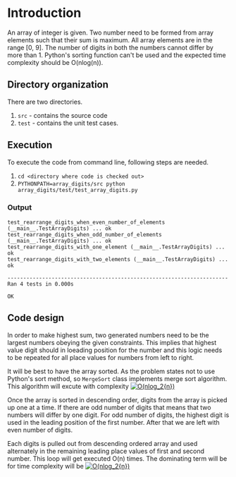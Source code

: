 # Introduction

An array of integer is given. Two number need to be formed from array elements such that their sum is maximum. All array elements are in the range [0, 9]. The number of digits in both the numbers cannot differ by more than 1. Python's sorting function can't be used and the expected time complexity should be O(nlog(n)).

## Directory organization

There are two directories. 
1. `src` - contains the source code
2. `test` - contains the unit test cases. 

## Execution

To execute the code from command line, following steps are needed.

1. `cd <directory where code is checked out>`
2. `PYTHONPATH=array_digits/src python array_digits/test/test_array_digits.py`

### Output
```
test_rearrange_digits_when_even_number_of_elements (__main__.TestArrayDigits) ... ok
test_rearrange_digits_when_odd_number_of_elements (__main__.TestArrayDigits) ... ok
test_rearrange_digits_with_one_element (__main__.TestArrayDigits) ... ok
test_rearrange_digits_with_two_elements (__main__.TestArrayDigits) ... ok

----------------------------------------------------------------------
Ran 4 tests in 0.000s

OK
```


## Code design

In order to make highest sum, two generated numbers need to be the largest numbers obeying the given constraints. This implies that highest value digit should in loeading position for the number and this logic needs to be repeated for all place values for numbers from left to right.

It will be best to have the array sorted. As the problem states not to use Python's sort method, so `MergeSort` class implements merge sort algorithm. This algorithm will excute with complexity <a href="https://www.codecogs.com/eqnedit.php?latex=O(nlog_2{n})" target="_blank"><img src="https://latex.codecogs.com/gif.latex?O(nlog_2{n})" title="O(nlog_2{n})" /></a>

Once the array is sorted in descending order, digits from the array is picked up one at a time. If there are odd number of digits that means that two numbers will differ by one digit. For odd number of digits, the highest digit is used in the leading position of the first number. After that we are left with even number of digits.

Each digits is pulled out from descending ordered array and used alternately in the remaining leading place values of first and second number. This loop will get executed O(n) times. The dominating term will be for time complexity will be <a href="https://www.codecogs.com/eqnedit.php?latex=O(nlog_2{n})" target="_blank"><img src="https://latex.codecogs.com/gif.latex?O(nlog_2{n})" title="O(nlog_2{n})" /></a>
